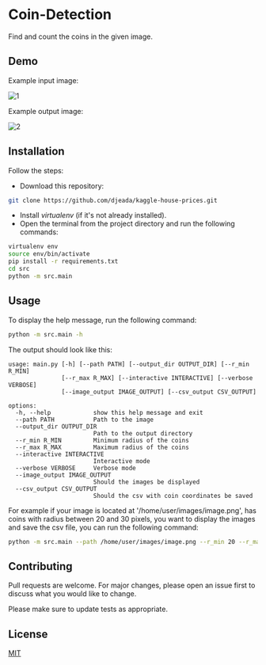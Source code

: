 # Coin-Detection

Find and count the coins in the given image.

## Demo

Example input image:

![1](https://user-images.githubusercontent.com/37275728/200141206-688cf1be-a38f-4205-b44d-977cc153b020.png)

Example output image:

![2](https://user-images.githubusercontent.com/37275728/200141208-d525c6ab-54b6-4df9-b697-677ed7564d52.png)

## Installation

Follow the steps:

- Download this repository: 
 
 ```bash 
 git clone https://github.com/djeada/kaggle-house-prices.git
 ```
 
- Install <i>virtualenv</i> (if it's not already installed).
- Open the terminal from the project directory and run the following commands:

```bash
virtualenv env
source env/bin/activate
pip install -r requirements.txt
cd src
python -m src.main
```

## Usage

To display the help message, run the following command:

```bash
python -m src.main -h
```

The output should look like this:

```
usage: main.py [-h] [--path PATH] [--output_dir OUTPUT_DIR] [--r_min R_MIN]
               [--r_max R_MAX] [--interactive INTERACTIVE] [--verbose VERBOSE]
               [--image_output IMAGE_OUTPUT] [--csv_output CSV_OUTPUT]

options:
  -h, --help            show this help message and exit
  --path PATH           Path to the image
  --output_dir OUTPUT_DIR
                        Path to the output directory
  --r_min R_MIN         Minimum radius of the coins
  --r_max R_MAX         Maximum radius of the coins
  --interactive INTERACTIVE
                        Interactive mode
  --verbose VERBOSE     Verbose mode
  --image_output IMAGE_OUTPUT
                        Should the images be displayed
  --csv_output CSV_OUTPUT
                        Should the csv with coin coordinates be saved
```

For example if your image is located at '/home/user/images/image.png', has coins with radius between 20 and 30 pixels, you want to display the images and save the csv file, you can run the following command:

```bash
python -m src.main --path /home/user/images/image.png --r_min 20 --r_max 30 --image_output True --csv_output True
```

## Contributing
Pull requests are welcome. For major changes, please open an issue first to discuss what you would like to change.

Please make sure to update tests as appropriate.

## License
[MIT](https://choosealicense.com/licenses/mit/)
